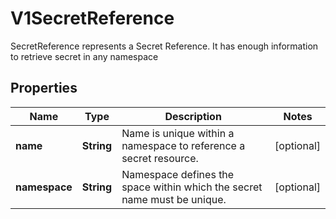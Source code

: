 

# V1SecretReference

SecretReference represents a Secret Reference. It has enough information to retrieve secret in any namespace

## Properties

| Name | Type | Description | Notes |
|------------ | ------------- | ------------- | -------------|
|**name** | **String** | Name is unique within a namespace to reference a secret resource. |  [optional] |
|**namespace** | **String** | Namespace defines the space within which the secret name must be unique. |  [optional] |



